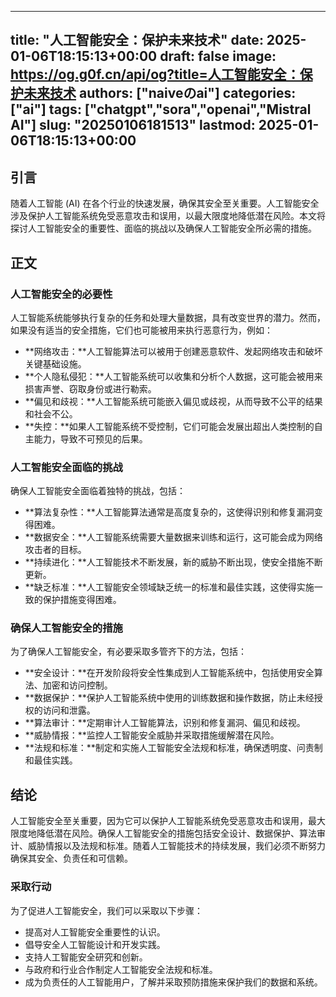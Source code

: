 
---
title: "人工智能安全：保护未来技术"
date: 2025-01-06T18:15:13+00:00
draft: false
image: https://og.g0f.cn/api/og?title=人工智能安全：保护未来技术
authors: ["naiveのai"]
categories: ["ai"]
tags: ["chatgpt","sora","openai","Mistral AI"]
slug: "20250106181513"
lastmod: 2025-01-06T18:15:13+00:00
---
## 引言

随着人工智能 (AI) 在各个行业的快速发展，确保其安全至关重要。人工智能安全涉及保护人工智能系统免受恶意攻击和误用，以最大限度地降低潜在风险。本文将探讨人工智能安全的重要性、面临的挑战以及确保人工智能安全所必需的措施。

## 正文

### 人工智能安全的必要性

人工智能系统能够执行复杂的任务和处理大量数据，具有改变世界的潜力。然而，如果没有适当的安全措施，它们也可能被用来执行恶意行为，例如：

- **网络攻击：**人工智能算法可以被用于创建恶意软件、发起网络攻击和破坏关键基础设施。
- **个人隐私侵犯：**人工智能系统可以收集和分析个人数据，这可能会被用来损害声誉、窃取身份或进行勒索。
- **偏见和歧视：**人工智能系统可能嵌入偏见或歧视，从而导致不公平的结果和社会不公。
- **失控：**如果人工智能系统不受控制，它们可能会发展出超出人类控制的自主能力，导致不可预见的后果。

### 人工智能安全面临的挑战

确保人工智能安全面临着独特的挑战，包括：

- **算法复杂性：**人工智能算法通常是高度复杂的，这使得识别和修复漏洞变得困难。
- **数据安全：**人工智能系统需要大量数据来训练和运行，这可能会成为网络攻击者的目标。
- **持续进化：**人工智能技术不断发展，新的威胁不断出现，使安全措施不断更新。
- **缺乏标准：**人工智能安全领域缺乏统一的标准和最佳实践，这使得实施一致的保护措施变得困难。

### 确保人工智能安全的措施

为了确保人工智能安全，有必要采取多管齐下的方法，包括：

- **安全设计：**在开发阶段将安全性集成到人工智能系统中，包括使用安全算法、加密和访问控制。
- **数据保护：**保护人工智能系统中使用的训练数据和操作数据，防止未经授权的访问和泄露。
- **算法审计：**定期审计人工智能算法，识别和修复漏洞、偏见和歧视。
- **威胁情报：**监控人工智能安全威胁并采取措施缓解潜在风险。
- **法规和标准：**制定和实施人工智能安全法规和标准，确保透明度、问责制和最佳实践。

## 结论

人工智能安全至关重要，因为它可以保护人工智能系统免受恶意攻击和误用，最大限度地降低潜在风险。确保人工智能安全的措施包括安全设计、数据保护、算法审计、威胁情报以及法规和标准。随着人工智能技术的持续发展，我们必须不断努力确保其安全、负责任和可信赖。

### 采取行动

为了促进人工智能安全，我们可以采取以下步骤：

- 提高对人工智能安全重要性的认识。
- 倡导安全人工智能设计和开发实践。
- 支持人工智能安全研究和创新。
- 与政府和行业合作制定人工智能安全法规和标准。
- 成为负责任的人工智能用户，了解并采取预防措施来保护我们的数据和系统。